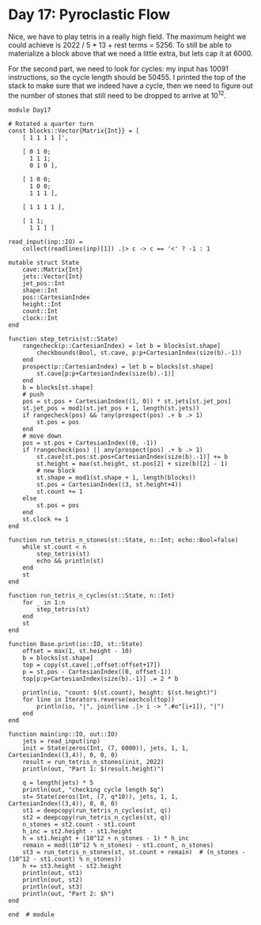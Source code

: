 # Day 17: Pyroclastic Flow
Nice, we have to play tetris in a really high field. The maximum height we could achieve is 2022 / 5 * 13 + rest terms = 5256. To still be able to materialize a block above that we need a little extra, but lets cap it at 6000.

For the second part, we need to look for cycles: my input has 10091 instructions, so the cycle length should be 50455. I printed the top of the stack to make sure that we indeed have a cycle, then we need to figure out the number of stones that still need to be dropped to arrive at $10^12$.

``` {.julia file=src/day17.jl}
module Day17

# Rotated a quarter turn
const blocks::Vector{Matrix{Int}} = [
    [ 1 1 1 1 ]',

    [ 0 1 0;
      1 1 1;
      0 1 0 ],

    [ 1 0 0;
      1 0 0;
      1 1 1 ],

    [ 1 1 1 1 ],

    [ 1 1;
      1 1 ] ]

read_input(inp::IO) =
    collect(readlines(inp)[1]) .|> c -> c == '<' ? -1 : 1

mutable struct State
    cave::Matrix{Int}
    jets::Vector{Int}
    jet_pos::Int
    shape::Int
    pos::CartesianIndex
    height::Int
    count::Int
    clock::Int
end

function step_tetris(st::State)
    rangecheck(p::CartesianIndex) = let b = blocks[st.shape]
        checkbounds(Bool, st.cave, p:p+CartesianIndex(size(b).-1))
    end
    prospect(p::CartesianIndex) = let b = blocks[st.shape]
        st.cave[p:p+CartesianIndex(size(b).-1)]
    end
    b = blocks[st.shape]
    # push
    pos = st.pos + CartesianIndex((1, 0)) * st.jets[st.jet_pos]
    st.jet_pos = mod1(st.jet_pos + 1, length(st.jets))
    if rangecheck(pos) && !any(prospect(pos) .+ b .> 1)
        st.pos = pos
    end
    # move down
    pos = st.pos + CartesianIndex((0, -1))
    if !rangecheck(pos) || any(prospect(pos) .+ b .> 1)
        st.cave[st.pos:st.pos+CartesianIndex(size(b).-1)] += b
        st.height = max(st.height, st.pos[2] + size(b)[2] - 1)
        # new block
        st.shape = mod1(st.shape + 1, length(blocks))
        st.pos = CartesianIndex((3, st.height+4))
        st.count += 1
    else
        st.pos = pos
    end
    st.clock += 1
end

function run_tetris_n_stones(st::State, n::Int; echo::Bool=false)
    while st.count < n
        step_tetris(st)
        echo && println(st)
    end
    st
end

function run_tetris_n_cycles(st::State, n::Int)
    for _ in 1:n
        step_tetris(st)
    end
    st
end

function Base.print(io::IO, st::State)
    offset = max(1, st.height - 10)
    b = blocks[st.shape]
    top = copy(st.cave[:,offset:offset+17])
    p = st.pos - CartesianIndex((0, offset-1))
    top[p:p+CartesianIndex(size(b).-1)] .= 2 * b

    println(io, "count: $(st.count), height: $(st.height)")
    for line in Iterators.reverse(eachcol(top))
        println(io, "|", join(line .|> i -> ".#o"[i+1]), "|")
    end
end

function main(inp::IO, out::IO)
    jets = read_input(inp)
    init = State(zeros(Int, (7, 6000)), jets, 1, 1, CartesianIndex((3,4)), 0, 0, 0)
    result = run_tetris_n_stones(init, 2022)
    println(out, "Part 1: $(result.height)")

    q = length(jets) * 5
    println(out, "checking cycle length $q")
    st= State(zeros(Int, (7, q*10)), jets, 1, 1, CartesianIndex((3,4)), 0, 0, 0)
    st1 = deepcopy(run_tetris_n_cycles(st, q))
    st2 = deepcopy(run_tetris_n_cycles(st, q))
    n_stones = st2.count - st1.count
    h_inc = st2.height - st1.height
    h = st1.height + (10^12 ÷ n_stones - 1) * h_inc
    remain = mod((10^12 % n_stones) - st1.count, n_stones)
    st3 = run_tetris_n_stones(st, st.count + remain)  # (n_stones - (10^12 - st1.count) % n_stones))
    h += st3.height - st2.height
    println(out, st1)
    println(out, st2)
    println(out, st3)
    println(out, "Part 2: $h")
end

end  # module
```

